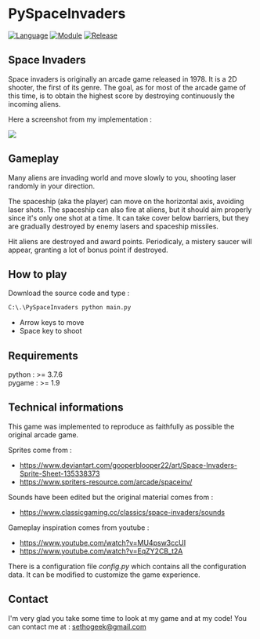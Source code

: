 # PySpaceInvaders

[![Language](https://img.shields.io/badge/language-python-blue.svg?style=flat)](https://www.python.org)
[![Module](https://img.shields.io/badge/module-pygame-brightgreen.svg?style=flat)](http://www.pygame.org/news.html)
[![Release](https://img.shields.io/badge/release-v1.0-orange.svg?style=flat)]()

## Space Invaders

Space invaders is originally an arcade game released in 1978. It is a 2D shooter, the first of its genre. 
The goal, as for most of the arcade game of this time, is to obtain the highest score by destroying continuously the incoming aliens.

Here a screenshot from my implementation :

  <img src="https://i.imgur.com/IpdLZet.gifv" />

## Gameplay 

Many aliens are invading world and move slowly to you, shooting laser randomly in your direction.

The spaceship (aka the player) can move on the horizontal axis, avoiding laser shots. 
The spaceship can also fire at aliens, but it should aim properly since it's only one shot at a time.
It can take cover below barriers, but they are gradually destroyed by enemy lasers and spaceship missiles.

Hit aliens are destroyed and award points. Periodicaly, a mistery saucer will appear, granting a lot of bonus point if destroyed.

## How to play

Download the source code and type :

```bash
C:\.\PySpaceInvaders python main.py
```

- Arrow keys to move
- Space key to shoot

## Requirements

python : >= 3.7.6  
pygame : >= 1.9


## Technical informations

This game was implemented to reproduce as faithfully as possible the original arcade game.

Sprites come from :
- https://www.deviantart.com/gooperblooper22/art/Space-Invaders-Sprite-Sheet-135338373
- https://www.spriters-resource.com/arcade/spaceinv/

Sounds have been edited but the original material comes from : 
- https://www.classicgaming.cc/classics/space-invaders/sounds

Gameplay inspiration comes from youtube :
- https://www.youtube.com/watch?v=MU4psw3ccUI
- https://www.youtube.com/watch?v=EqZY2CB_t2A

There is a configuration file *config.py* which contains all the configuration data.
It can be modified to customize the game experience.


## Contact

I'm very glad you take some time to look at my game and at my code!
You can contact me at :  sethogeek@gmail.com
